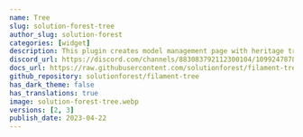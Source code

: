 ```yaml
---
name: Tree
slug: solution-forest-tree
author_slug: solution-forest
categories: [widget]
description: This plugin creates model management page with heritage tree structure view for Filament Admin. It could be used to create menu, etc.
discord_url: https://discord.com/channels/883083792112300104/1099247878142164992
docs_url: https://raw.githubusercontent.com/solutionforest/filament-tree/2.x/README.md
github_repository: solutionforest/filament-tree
has_dark_theme: false
has_translations: true
image: solution-forest-tree.webp
versions: [2, 3]
publish_date: 2023-04-22
---
```

